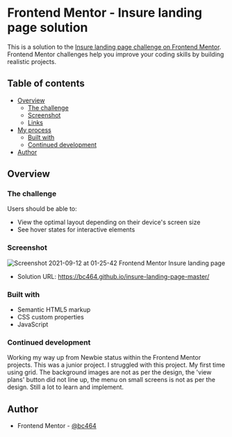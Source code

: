 # Frontend Mentor - Insure landing page solution

This is a solution to the [Insure landing page challenge on Frontend Mentor](https://www.frontendmentor.io/challenges/insure-landing-page-uTU68JV8). Frontend Mentor challenges help you improve your coding skills by building realistic projects. 

## Table of contents

- [Overview](#overview)
  - [The challenge](#the-challenge)
  - [Screenshot](#screenshot)
  - [Links](#links)
- [My process](#my-process)
  - [Built with](#built-with)
   - [Continued development](#continued-development)
- [Author](#author)


## Overview

### The challenge

Users should be able to:

- View the optimal layout depending on their device's screen size
- See hover states for interactive elements

### Screenshot

![Screenshot 2021-09-12 at 01-25-42 Frontend Mentor Insure landing page](https://user-images.githubusercontent.com/82536545/132965901-9410a891-45d3-4e4a-bbd4-a2b256232a1d.png)

- Solution URL: https://bc464.github.io/insure-landing-page-master/

### Built with

- Semantic HTML5 markup
- CSS custom properties
- JavaScript

### Continued development

Working my way up from Newbie status within the Frontend Mentor projects. 
This was a junior project.
I struggled  with this project. 
My first time using grid. 
The background images are not as per the design, the 'view plans' button did not line up, the menu on small screens is not as per the design.
Still a lot to learn and implement.

## Author

- Frontend Mentor - [@bc464](https://www.frontendmentor.io/profile/yourusername)
